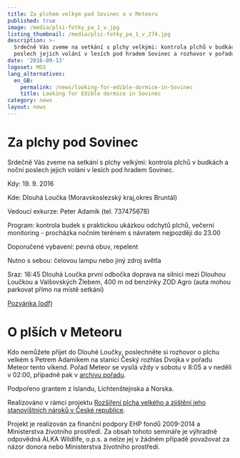 ```yaml
---
title: Za plchem velkým pod Sovinec a v Meteoru
published: true
image: /media/plsi-fotky_pa_1_v.jpg
listing_thumbnail: /media/plsi-fotky_pa_1_v_274.jpg
description: >-
  Srdečně Vás zveme na setkání s plchy velkými: kontrola plchů v budkách a noční
  poslech jejich volání v lesích pod hradem Sovinec a rozhovor v pořadu Meteor.
date: '2016-09-13'
logoset: MGS
lang_alternatives:
  en_GB:
    permalink: /news/looking-for-edible-dormice-in-Sovinec
    title: Looking for Edible dormice in Sovinec
category: news
layout: news
---
```

# Za plchy pod Sovinec

Srdečně Vás zveme na setkání s plchy velkými: kontrola plchů v budkách a noční poslech jejich volání v lesích pod hradem Sovinec.

Kdy: 19. 9. 2016 

Kde: Dlouhá Loučka (Moravskoslezský kraj,okres Bruntál)

Vedoucí exkurze: Peter Adamík (tel. 737475678)

Program: kontrola budek s praktickou ukázkou odchytů plchů, večerní monitoring - procházka nočním terénem s návratem nejpozději do 23.00 

Doporučené vybavení: pevná obuv, repelent 

Nutno s sebou: čelovou lampu nebo jiný zdroj světla 

Sraz: 16:45 Dlouhá Loučka první odbočka doprava na silnici mezi Dlouhou Loučkou a Valšovských Žlebem, 400 m od benzínky ZOD Agro (auta mohou parkovat přímo na místě setkání) 

[Pozvánka (pdf)](/media/pozvánka_DLoučka_201609.pdf)

# O plších v Meteoru

Kdo nemůžete přijet do Dlouhé Loučky, poslechněte si rozhovor o plchu velkém s Petrem Adamíkem na stanici Český rozhlas Dvojka v pořadu Meteor tento víkend. Pořad Meteor se vysílá vždy v sobotu v 8:05 a v neděli v 02:00, případně pak v [archivu pořadu](https://prehravac.rozhlas.cz/dvojka/archiv).

Podpořeno grantem z Islandu, Lichtenštejnska a Norska. 

Realizováno v rámci projektu [Rozšíření plcha velkého a zjištění jeho stanovištních nároků v České republice](/projects/rozšíření-plcha-velkého-v-čr).

Projekt je realizován za finanční podpory EHP fondů 2009-2014 a Ministerstva životního prostředí. Za obsah tohoto semináře je výhradně odpovědná ALKA Wildlife, o.p.s. a nelze jej v žádném případě považovat za názor donora nebo Ministerstva životního prostředí.
